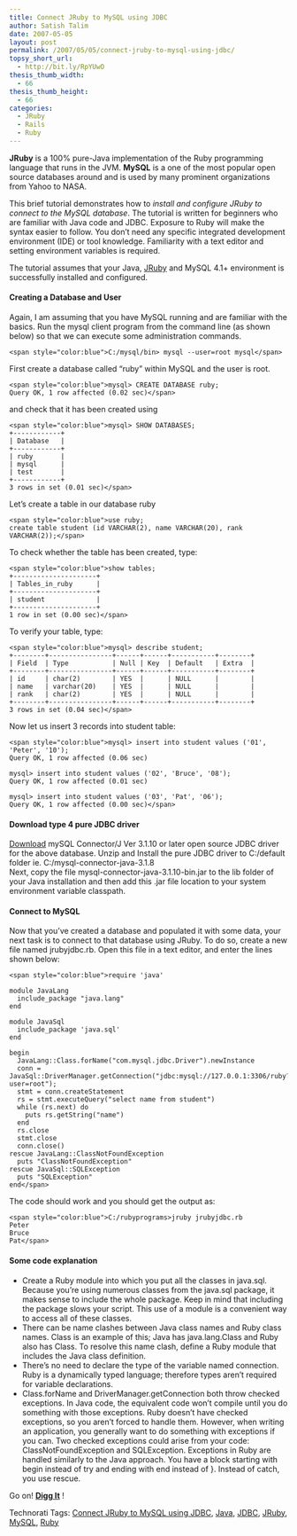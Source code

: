 ```yaml
---
title: Connect JRuby to MySQL using JDBC
author: Satish Talim
date: 2007-05-05
layout: post
permalink: /2007/05/05/connect-jruby-to-mysql-using-jdbc/
topsy_short_url:
  - http://bit.ly/RpYUwO
thesis_thumb_width:
  - 66
thesis_thumb_height:
  - 66
categories:
  - JRuby
  - Rails
  - Ruby
---
```

<div>
  <p>
    <strong>JRuby</strong> is a 100% pure-Java implementation of the Ruby programming language that runs in the JVM. <strong>MySQL</strong> is a one of the most popular open source databases around and is used by many prominent organizations from Yahoo to NASA.
  </p>
  
  <p>
    This brief tutorial demonstrates how to <i>install and configure JRuby to connect to the MySQL database</i>. The tutorial is written for beginners who are familiar with Java code and JDBC. Exposure to Ruby will make the syntax easier to follow. You don&#8217;t need any specific integrated development environment (IDE) or tool knowledge. Familiarity with a text editor and setting environment variables is required.
  </p>
  
  <p>
    The tutorial assumes that your Java, <a href="http://rubylearning.com/blog/2007/04/27/jruby-caffeinated-ruby/" >JRuby</a> and MySQL 4.1+ environment is successfully installed and configured.
  </p>
  
  <h4>
    Creating a Database and User
  </h4>
  
  <p>
    Again, I am assuming that you have MySQL running and are familiar with the basics. Run the mysql client program from the command line (as shown below) so that we can execute some administration commands.
  </p>
  
  <pre><code>&lt;span style="color:blue">C:/mysql/bin> mysql --user=root mysql&lt;/span></code></pre>
  
  <p>
    First create a database called &#8220;ruby&#8221; within MySQL and the user is root.
  </p>
  
  <pre><code>&lt;span style="color:blue">mysql> CREATE DATABASE ruby;
Query OK, 1 row affected (0.02 sec)&lt;/span></code></pre>
  
  <p>
    and check that it has been created using
  </p>
  
  <pre><code>&lt;span style="color:blue">mysql> SHOW DATABASES;
+------------+
| Database   |
+------------+
| ruby       |
| mysql      |
| test       |
+------------+
3 rows in set (0.01 sec)&lt;/span></code></pre>
  
  <p>
    Let&#8217;s create a table in our database ruby
  </p>
  
  <pre><code>&lt;span style="color:blue">use ruby;
create table student (id VARCHAR(2), name VARCHAR(20), rank VARCHAR(2));&lt;/span></code></pre>
  
  <p>
    To check whether the table has been created, type:
  </p>
  
  <pre><code>&lt;span style="color:blue">show tables;
+---------------------+
| Tables_in_ruby      |
+---------------------+
| student             |
+---------------------+
1 row in set (0.00 sec)&lt;/span></code></pre>
  
  <p>
    To verify your table, type:
  </p>
  
  <pre><code>&lt;span style="color:blue">mysql> describe student;
+--------+----------------+------+------+-----------+--------+
| Field  | Type           | Null | Key  | Default   | Extra  |
+--------+----------------+------+------+-----------+--------+
| id     | char(2)        | YES  |      | NULL      |        |
| name   | varchar(20)    | YES  |      | NULL      |        |
| rank   | char(2)        | YES  |      | NULL      |        |
+--------+----------------+------+------+-----------+--------+
3 rows in set (0.04 sec)&lt;/span></code></pre>
  
  <p>
    Now let us insert 3 records into student table:
  </p>
  
  <pre><code>&lt;span style="color:blue">mysql> insert into student values ('01', 'Peter', '10');
Query OK, 1 row affected (0.06 sec)

mysql> insert into student values ('02', 'Bruce', '08');
Query OK, 1 row affected (0.01 sec)

mysql> insert into student values ('03', 'Pat', '06');
Query OK, 1 row affected (0.00 sec)&lt;/span></code></pre>
  
  <h4>
    Download type 4 pure JDBC driver
  </h4>
  
  <p>
    <a href = "http://dev.mysql.com/get/Downloads/Connector-J/mysql-connector-java-3.1.10.zip/from/pick" >Download</a> mySQL Connector/J Ver 3.1.10 or later open source JDBC driver for the above database. Unzip and Install the pure JDBC driver to C:/default folder ie. C:/mysql-connector-java-3.1.8<br />Next, copy the file mysql-connector-java-3.1.10-bin.jar to the lib folder of your Java installation and then add this .jar file location to your system environment variable classpath.
  </p>
  
  <h4>
    Connect to MySQL
  </h4>
  
  <p>
    Now that you&#8217;ve created a database and populated it with some data, your next task is to connect to that database using JRuby. To do so, create a new file named jrubyjdbc.rb. Open this file in a text editor, and enter the lines shown below:
  </p>
  
  <pre><code>&lt;span style="color:blue">require 'java'

module JavaLang
  include_package "java.lang"
end

module JavaSql
  include_package 'java.sql'
end

begin
  JavaLang::Class.forName("com.mysql.jdbc.Driver").newInstance
  conn = JavaSql::DriverManager.getConnection("jdbc:mysql://127.0.0.1:3306/ruby?user=root");
  stmt = conn.createStatement
  rs = stmt.executeQuery("select name from student")
  while (rs.next) do
    puts rs.getString("name")
  end
  rs.close
  stmt.close
  conn.close()
rescue JavaLang::ClassNotFoundException
  puts "ClassNotFoundException"
rescue JavaSql::SQLException
  puts "SQLException"
end&lt;/span></code></pre>
  
  <p>
    The code should work and you should get the output as:
  </p>
  
  <pre><code>&lt;span style="color:blue">C:/rubyprograms>jruby jrubyjdbc.rb
Peter
Bruce
Pat&lt;/span></code></pre>
  
  <h4>
    Some code explanation
  </h4>
  
  <ul>
    <li>
      Create a Ruby module into which you put all the classes in java.sql. Because you&#8217;re using numerous classes from the java.sql package, it<br /> makes sense to include the whole package. Keep in mind that including the package slows your script. This use of a module is a convenient way to access all of these classes.
    </li>
    <li>
      There can be name clashes between Java class names and Ruby class names. Class is an example of this; Java has java.lang.Class and Ruby also has Class. To resolve this name clash, define a Ruby module that includes the Java class definition.
    </li>
    <li>
      There&#8217;s no need to declare the type of the variable named connection. Ruby is a dynamically typed language; therefore types aren&#8217;t required for variable declarations.
    </li>
    <li>
      Class.forName and DriverManager.getConnection both throw checked exceptions. In Java code, the equivalent code won&#8217;t compile until you do something with those exceptions. Ruby doesn&#8217;t have checked exceptions, so you aren&#8217;t forced to handle them. However, when writing an application, you generally want to do something with exceptions if you can. Two checked exceptions could arise from your code: ClassNotFoundException and SQLException. Exceptions in Ruby are handled similarly to the Java approach. You have a block starting with begin instead of try and ending with end instead of }. Instead of catch, you use rescue.
    </li>
  </ul>
  
  <p>
    Go on! <strong><a href="http://digg.com/programming/Connect_JRuby_to_MySQL_using_JDBC" >Digg It</a></strong> !
  </p>
</div>

<div>
  <a href="http://technorati.com/tag/Instant+Rails" rel="tag"></a><a href="http://technorati.com/tag/Quick+Ruby" rel="tag"></a><a href="http://technorati.com/tag/Instant+Rails" rel="tag"></a><a href="http://technorati.com/tag/Pune+Ruby" rel="tag"></a><a href="http://technorati.com/tag/Quick+Ruby+Guide" rel="tag"></a><a href="http://technorati.com/tag/Programming+Languages" rel="tag"></a><a href="http://technorati.com/tag/Blogs" rel="tag"></a><a href="http://technorati.com/tag/Ruby" rel="tag"></a><a href="http://technorati.com/tag/PuneRuby" rel="tag"></a><a href="http://technorati.com/tag/QuickRuby" rel="tag"></a><a href="http://technorati.com/tag/PuneBloggers" rel="tag"></a><a href="http://technorati.com/tag/PuneBlogs" rel="tag"></a><a href="http://technorati.com/tag/Blogosphere" rel="tag"></a><a href="http://technorati.com/tag/Digg" rel="tag"></a><a href="http://technorati.com/tag/Media" rel="tag"></a><a href="http://technorati.com/tag/Tip" rel="tag"></a><a href="http://technorati.com/tag/RSS" rel="tag"></a><a href="http://technorati.com/tag/Marketing" rel="tag"></a><a href="http://technorati.com/tag/News" rel="tag"></a><a href="http://technorati.com/tag/IndianGuru" rel="tag"></a><a href="http://technorati.com/tag/Blogging" rel="tag"></a><a href="http://technorati.com/tag/Internet" rel="tag"></a><a href="http://technorati.com/tag/Blog" rel="tag"></a><a href="http://technorati.com/tag/Technical+Support" rel="tag"></a><a href="http://technorati.com/tag/Free+Software" rel="tag"></a><a href="http://technorati.com/tag/Help" rel="tag"></a><a href="http://technorati.com/tag/Pune" rel="tag"></a><a href="http://technorati.com/tag/SatishTalim" rel="tag"></a><a href="http://technorati.com/tag/Satish+Talim" rel="tag"></a><a href="http://technorati.com/tag/Weblog" rel="tag"></a><a href="http://technorati.com/tag/Weblogs" rel="tag"></a><a href="http://technorati.com/tag/Training" rel="tag"></a><a href="http://technorati.com/tag/Free+Training" rel="tag"></a><a href="http://technorati.com/tag/Tutorial" rel="tag"></a><a href="http://technorati.com/tag/Education" rel="tag"></a><a href="http://technorati.com/tag/Teacher" rel="tag"></a><a href="http://technorati.com/tag/Learning+Ruby" rel="tag"></a>
</div>

Technorati Tags: <a href="http://technorati.com/tag/Connect+JRuby+to+MySQL+using+JDBC" rel="tag">Connect JRuby to MySQL using JDBC</a>, <a href="http://technorati.com/tag/Java" rel="tag">Java</a>, <a href="http://technorati.com/tag/JDBC" rel="tag">JDBC</a>, <a href="http://technorati.com/tag/JRuby" rel="tag">JRuby</a>, <a href="http://technorati.com/tag/MySQL" rel="tag">MySQL</a>, <a href="http://technorati.com/tag/Ruby" rel="tag">Ruby</a>
